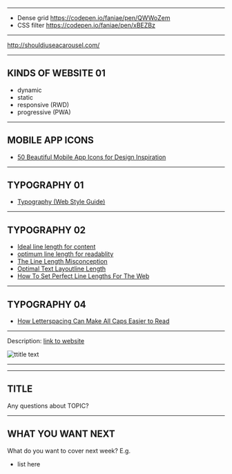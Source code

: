 
---

- Dense grid https://codepen.io/faniae/pen/QWWoZem
- CSS filter https://codepen.io/faniae/pen/xBEZBz

---

http://shouldiuseacarousel.com/

---

## KINDS OF WEBSITE **01**
<!-- .slide: class="crammed" -->

- dynamic
- static
- responsive (RWD)
- progressive (PWA)

---

## MOBILE APP ICONS
<!-- .slide: class="crammed" -->

- [50 Beautiful Mobile App Icons for Design Inspiration](https://speckyboy.com/mobile-app-design-inspiration/)

---

## TYPOGRAPHY **01**
<!-- .slide: class="crammed" -->

- [Typography (Web Style Guide)](https://webstyleguide.com/9-typography.html)

---

## TYPOGRAPHY **02**
<!-- .slide: class="crammed" -->

- [Ideal line length for content](http://maxdesign.com.au/articles/em/)
- [optimum line length for readablity](https://baymard.com/blog/line-length-readability)
- [The Line Length Misconception](https://www.viget.com/articles/the-line-length-misconception/)
- [Optimal Text Layoutline Length](https://www.paulolyslager.com/optimal-text-layout-line-length/)
- [How To Set Perfect Line Lengths For The Web](https://blog.prototypr.io/how-to-set-perfect-line-lengths-for-the-web-528f08f8b344)

---

## TYPOGRAPHY **04**
<!-- .slide: class="crammed" -->

- [How Letterspacing Can Make All Caps Easier to Read](https://uxmovement.com/content/how-letterspacing-can-make-all-caps-easier-to-read/)

---

<!-- BIG IMAGE EXAMPLE -->

Description: [link to website](URL)

![ttitle text](https://raw.githubusercontent.com/DaveEveritt/TECH3015/master/imgs/design/IMAGE_FILENAME)

---

<!-- FULL BACKGROUND IMAGE -->

<!-- .slide: data-background-image="https://raw.githubusercontent.com/DaveEveritt/TECH3015/master/imgs/IMAGE_NAME" data-background-size="contain" -->

---

## TITLE

Any questions about TOPIC?

---

## WHAT YOU WANT NEXT

What do you want to cover next week? E.g.

- list here

